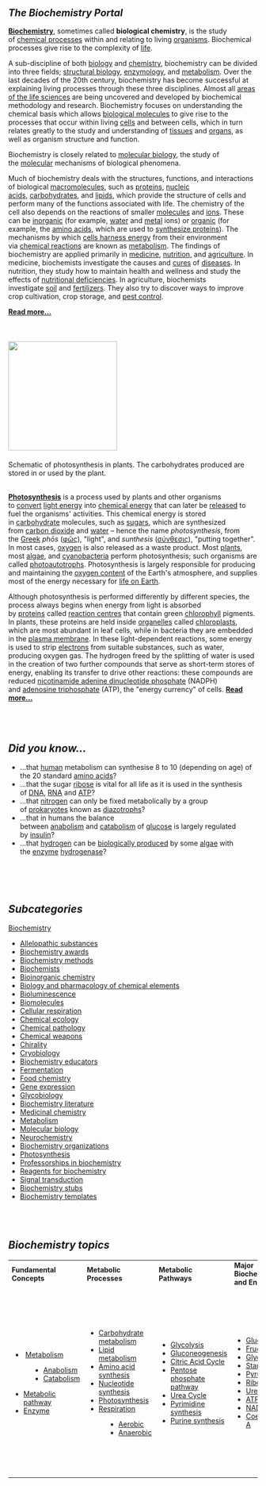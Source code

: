 <div>
<div>
<h3><em><span id="The_Biochemistry_Portal" class="mw-headline"><big>The Biochemistry Portal</big></span></em></h3>
<p><strong><a title="Biochemistry" href="https://en.wikipedia.org/wiki/Biochemistry">Biochemistry</a></strong>, sometimes called&nbsp;<strong>biological chemistry</strong>, is the study of&nbsp;<a title="Chemical process" href="https://en.wikipedia.org/wiki/Chemical_process">chemical processes</a>&nbsp;within and relating to living&nbsp;<a title="Organism" href="https://en.wikipedia.org/wiki/Organism">organisms</a>. Biochemical processes give rise to the complexity of&nbsp;<a title="Life" href="https://en.wikipedia.org/wiki/Life">life</a>.</p>
<p>A sub-discipline of both&nbsp;<a title="Biology" href="https://en.wikipedia.org/wiki/Biology">biology</a>&nbsp;and&nbsp;<a title="Chemistry" href="https://en.wikipedia.org/wiki/Chemistry">chemistry</a>, biochemistry can be divided into three fields;&nbsp;<a title="Structural biology" href="https://en.wikipedia.org/wiki/Structural_biology">structural biology</a>,&nbsp;<a class="mw-redirect" title="Enzymology" href="https://en.wikipedia.org/wiki/Enzymology">enzymology</a>, and&nbsp;<a title="Metabolism" href="https://en.wikipedia.org/wiki/Metabolism">metabolism</a>. Over the last decades of the 20th century, biochemistry has become successful at explaining living processes through these three disciplines. Almost all&nbsp;<a title="List of life sciences" href="https://en.wikipedia.org/wiki/List_of_life_sciences">areas of the life sciences</a>&nbsp;are being uncovered and developed by biochemical methodology and research. Biochemistry focuses on understanding the chemical basis which allows&nbsp;<a title="Biomolecule" href="https://en.wikipedia.org/wiki/Biomolecule">biological molecules</a>&nbsp;to give rise to the processes that occur within living&nbsp;<a title="Cell (biology)" href="https://en.wikipedia.org/wiki/Cell_(biology)">cells</a>&nbsp;and between cells, which in turn relates greatly to the study and understanding of&nbsp;<a title="Tissue (biology)" href="https://en.wikipedia.org/wiki/Tissue_(biology)">tissues</a>&nbsp;and&nbsp;<a title="Organ (anatomy)" href="https://en.wikipedia.org/wiki/Organ_(anatomy)">organs</a>, as well as organism structure and function.</p>
<p>Biochemistry is closely related to&nbsp;<a title="Molecular biology" href="https://en.wikipedia.org/wiki/Molecular_biology">molecular biology</a>, the study of the&nbsp;<a title="Molecule" href="https://en.wikipedia.org/wiki/Molecule">molecular</a>&nbsp;mechanisms of biological phenomena.</p>
<p>Much of biochemistry deals with the structures, functions, and interactions of biological&nbsp;<a title="Macromolecule" href="https://en.wikipedia.org/wiki/Macromolecule">macromolecules</a>, such as&nbsp;<a title="Protein" href="https://en.wikipedia.org/wiki/Protein">proteins</a>,&nbsp;<a title="Nucleic acid" href="https://en.wikipedia.org/wiki/Nucleic_acid">nucleic acids</a>,&nbsp;<a title="Carbohydrate" href="https://en.wikipedia.org/wiki/Carbohydrate">carbohydrates</a>, and&nbsp;<a title="Lipid" href="https://en.wikipedia.org/wiki/Lipid">lipids</a>, which provide the structure of cells and perform many of the functions associated with life. The chemistry of the cell also depends on the reactions of smaller&nbsp;<a title="Molecule" href="https://en.wikipedia.org/wiki/Molecule">molecules</a>&nbsp;and&nbsp;<a title="Ion" href="https://en.wikipedia.org/wiki/Ion">ions</a>. These can be&nbsp;<a class="mw-redirect" title="Inorganic" href="https://en.wikipedia.org/wiki/Inorganic">inorganic</a>&nbsp;(for example,&nbsp;<a title="Water" href="https://en.wikipedia.org/wiki/Water">water</a>&nbsp;and&nbsp;<a title="Metal" href="https://en.wikipedia.org/wiki/Metal">metal</a>&nbsp;ions) or&nbsp;<a title="Organic compound" href="https://en.wikipedia.org/wiki/Organic_compound">organic</a>&nbsp;(for example, the&nbsp;<a title="Amino acid" href="https://en.wikipedia.org/wiki/Amino_acid">amino acids</a>, which are used to&nbsp;<a title="Protein biosynthesis" href="https://en.wikipedia.org/wiki/Protein_biosynthesis">synthesize proteins</a>). The mechanisms by which&nbsp;<a class="mw-redirect" title="Cell energy" href="https://en.wikipedia.org/wiki/Cell_energy">cells harness energy</a>&nbsp;from their environment via&nbsp;<a title="Chemical reaction" href="https://en.wikipedia.org/wiki/Chemical_reaction">chemical reactions</a>&nbsp;are known as&nbsp;<a title="Metabolism" href="https://en.wikipedia.org/wiki/Metabolism">metabolism</a>. The findings of biochemistry are applied primarily in&nbsp;<a title="Medicine" href="https://en.wikipedia.org/wiki/Medicine">medicine</a>,&nbsp;<a title="Nutrition" href="https://en.wikipedia.org/wiki/Nutrition">nutrition</a>, and&nbsp;<a title="Agriculture" href="https://en.wikipedia.org/wiki/Agriculture">agriculture</a>. In medicine, biochemists investigate the causes and&nbsp;<a class="mw-redirect" title="Pharmaceutical drug" href="https://en.wikipedia.org/wiki/Pharmaceutical_drug">cures</a>&nbsp;of&nbsp;<a title="Disease" href="https://en.wikipedia.org/wiki/Disease">diseases</a>. In nutrition, they study how to maintain health and wellness and study the effects of&nbsp;<a class="mw-redirect" title="Nutritional deficiencies" href="https://en.wikipedia.org/wiki/Nutritional_deficiencies">nutritional deficiencies</a>. In agriculture, biochemists investigate&nbsp;<a title="Soil" href="https://en.wikipedia.org/wiki/Soil">soil</a>&nbsp;and&nbsp;<a title="Fertilizer" href="https://en.wikipedia.org/wiki/Fertilizer">fertilizers</a>. They also try to discover ways to improve crop cultivation, crop storage, and&nbsp;<a title="Pest control" href="https://en.wikipedia.org/wiki/Pest_control">pest control</a>.</p>
<div class="noprint"><strong><a title="Biochemistry" href="https://en.wikipedia.org/wiki/Biochemistry">Read more...</a></strong></div>
<div>&nbsp;</div>
</div>
</div>
<div>&nbsp;</div>
<div class="portal-column-left-wide">
<div class="box-header-title-container flex-columns-noflex">&nbsp;</div>
<div>
<div class="thumb tright">
<div class="thumbinner"><a class="image" href="220px-Photosynthesis_en.svg.png"><img class="thumbimage" src="220px-Photosynthesis_en.svg.png" srcset="220px-Photosynthesis_en.svg.png" alt="" width="220" height="220" data-file-width="354" data-file-height="354" /></a>
<div class="thumbcaption">
<div class="magnify">&nbsp;</div>
Schematic of photosynthesis in plants. The carbohydrates produced are stored in or used by the plant.</div>
<div class="thumbcaption">&nbsp;</div>
</div>
</div>
<p><strong><a title="Photosynthesis" href="https://en.wikipedia.org/wiki/Photosynthesis">Photosynthesis</a></strong>&nbsp;is a process used by plants and other organisms to&nbsp;<a title="Energy transformation" href="https://en.wikipedia.org/wiki/Energy_transformation">convert</a>&nbsp;<a class="mw-redirect" title="Light energy" href="https://en.wikipedia.org/wiki/Light_energy">light energy</a>&nbsp;into&nbsp;<a title="Chemical energy" href="https://en.wikipedia.org/wiki/Chemical_energy">chemical energy</a>&nbsp;that can later be&nbsp;<a title="Cellular respiration" href="https://en.wikipedia.org/wiki/Cellular_respiration">released</a>&nbsp;to fuel the organisms' activities. This chemical energy is stored in&nbsp;<a title="Carbohydrate" href="https://en.wikipedia.org/wiki/Carbohydrate">carbohydrate</a>&nbsp;molecules, such as&nbsp;<a title="Sugar" href="https://en.wikipedia.org/wiki/Sugar">sugars</a>, which are synthesized from&nbsp;<a title="Carbon dioxide" href="https://en.wikipedia.org/wiki/Carbon_dioxide">carbon dioxide</a>&nbsp;and&nbsp;<a title="Water" href="https://en.wikipedia.org/wiki/Water">water</a>&nbsp;&ndash; hence the name&nbsp;<em>photosynthesis</em>, from the&nbsp;<a title="Greek language" href="https://en.wikipedia.org/wiki/Greek_language">Greek</a>&nbsp;<em>phōs</em>&nbsp;(<span lang="grc" title="Ancient Greek language text"><a class="extiw" title="wikt:&phi;ῶ&sigmaf;" href="https://en.wiktionary.org/wiki/%CF%86%E1%BF%B6%CF%82">&phi;ῶ&sigmaf;</a></span>), "light", and&nbsp;<em>sunthesis</em>&nbsp;(<span lang="grc" title="Ancient Greek language text"><a class="extiw" title="wikt:&sigma;ύ&nu;&theta;&epsilon;&sigma;&iota;&sigmaf;" href="https://en.wiktionary.org/wiki/%CF%83%CF%8D%CE%BD%CE%B8%CE%B5%CF%83%CE%B9%CF%82">&sigma;ύ&nu;&theta;&epsilon;&sigma;&iota;&sigmaf;</a></span>), "putting together". In most cases,&nbsp;<a title="Oxygen" href="https://en.wikipedia.org/wiki/Oxygen">oxygen</a>&nbsp;is also released as a waste product. Most&nbsp;<a title="Plant" href="https://en.wikipedia.org/wiki/Plant">plants</a>, most&nbsp;<a title="Algae" href="https://en.wikipedia.org/wiki/Algae">algae</a>, and&nbsp;<a title="Cyanobacteria" href="https://en.wikipedia.org/wiki/Cyanobacteria">cyanobacteria</a>&nbsp;perform photosynthesis; such organisms are called&nbsp;<a class="mw-redirect" title="Photoautotroph" href="https://en.wikipedia.org/wiki/Photoautotroph">photoautotrophs</a>. Photosynthesis is largely responsible for producing and maintaining the&nbsp;<a class="mw-redirect" title="Atmospheric oxygen" href="https://en.wikipedia.org/wiki/Atmospheric_oxygen">oxygen content</a>&nbsp;of the Earth's atmosphere, and supplies most of the energy necessary for&nbsp;<a title="Life" href="https://en.wikipedia.org/wiki/Life">life on Earth</a>.</p>
Although photosynthesis is performed differently by different species, the process always begins when energy from light is absorbed by&nbsp;<a title="Protein" href="https://en.wikipedia.org/wiki/Protein">proteins</a>&nbsp;called&nbsp;<a title="Photosynthetic reaction centre" href="https://en.wikipedia.org/wiki/Photosynthetic_reaction_centre">reaction centres</a>&nbsp;that contain green&nbsp;<a title="Chlorophyll" href="https://en.wikipedia.org/wiki/Chlorophyll">chlorophyll</a>&nbsp;pigments. In plants, these proteins are held inside&nbsp;<a title="Organelle" href="https://en.wikipedia.org/wiki/Organelle">organelles</a>&nbsp;called&nbsp;<a title="Chloroplast" href="https://en.wikipedia.org/wiki/Chloroplast">chloroplasts</a>, which are most abundant in leaf cells, while in bacteria they are embedded in the&nbsp;<a class="mw-redirect" title="Plasma membrane" href="https://en.wikipedia.org/wiki/Plasma_membrane">plasma membrane</a>. In these light-dependent reactions, some energy is used to strip&nbsp;<a title="Electron" href="https://en.wikipedia.org/wiki/Electron">electrons</a>&nbsp;from suitable substances, such as water, producing oxygen gas. The hydrogen freed by the splitting of water is used in the creation of two further compounds that serve as short-term stores of energy, enabling its transfer to drive other reactions: these compounds are reduced&nbsp;<a title="Nicotinamide adenine dinucleotide phosphate" href="https://en.wikipedia.org/wiki/Nicotinamide_adenine_dinucleotide_phosphate">nicotinamide adenine dinucleotide phosphate</a>&nbsp;(NADPH) and&nbsp;<a title="Adenosine triphosphate" href="https://en.wikipedia.org/wiki/Adenosine_triphosphate">adenosine triphosphate</a>&nbsp;(ATP), the "energy currency" of cells.&nbsp;<strong><a title="Photosynthesis" href="https://en.wikipedia.org/wiki/Photosynthesis">Read more...</a></strong>
<div>&nbsp;</div>
<div class="noprint">&nbsp;</div>
<div>&nbsp;</div>
</div>
<div class="box-header-title-container flex-columns-noflex">
<h2><span id="Did_you_know..." class="mw-headline"><em>Did you know...</em></span></h2>
</div>
<div>
<ul>
<li>...that&nbsp;<a title="Human" href="https://en.wikipedia.org/wiki/Human">human</a>&nbsp;metabolism can synthesise 8 to 10 (depending on age) of the 20 standard&nbsp;<a class="mw-redirect" title="Amino acids" href="https://en.wikipedia.org/wiki/Amino_acids">amino acids</a>?</li>
<li>...that the sugar&nbsp;<a title="Ribose" href="https://en.wikipedia.org/wiki/Ribose">ribose</a>&nbsp;is vital for all life as it is used in the synthesis of&nbsp;<a title="DNA" href="https://en.wikipedia.org/wiki/DNA">DNA</a>,&nbsp;<a title="RNA" href="https://en.wikipedia.org/wiki/RNA">RNA</a>&nbsp;and&nbsp;<a title="Adenosine triphosphate" href="https://en.wikipedia.org/wiki/Adenosine_triphosphate">ATP</a>?</li>
<li>...that&nbsp;<a title="Nitrogen" href="https://en.wikipedia.org/wiki/Nitrogen">nitrogen</a>&nbsp;can only be fixed metabolically by a group of&nbsp;<a title="Prokaryote" href="https://en.wikipedia.org/wiki/Prokaryote">prokaryotes</a>&nbsp;known as&nbsp;<a class="mw-redirect" title="Diazotrophs" href="https://en.wikipedia.org/wiki/Diazotrophs">diazotrophs</a>?</li>
<li>...that in humans the balance between&nbsp;<a title="Anabolism" href="https://en.wikipedia.org/wiki/Anabolism">anabolism</a>&nbsp;and&nbsp;<a title="Catabolism" href="https://en.wikipedia.org/wiki/Catabolism">catabolism</a>&nbsp;of&nbsp;<a title="Glucose" href="https://en.wikipedia.org/wiki/Glucose">glucose</a>&nbsp;is largely regulated by&nbsp;<a title="Insulin" href="https://en.wikipedia.org/wiki/Insulin">insulin</a>?</li>
<li>...that&nbsp;<a title="Hydrogen" href="https://en.wikipedia.org/wiki/Hydrogen">hydrogen</a>&nbsp;can be&nbsp;<a class="mw-redirect" title="Biological hydrogen production (Algae)" href="https://en.wikipedia.org/wiki/Biological_hydrogen_production_(Algae)">biologically produced</a>&nbsp;by some&nbsp;<a title="Algae" href="https://en.wikipedia.org/wiki/Algae">algae</a>&nbsp;with the&nbsp;<a title="Enzyme" href="https://en.wikipedia.org/wiki/Enzyme">enzyme</a>&nbsp;<a title="Hydrogenase" href="https://en.wikipedia.org/wiki/Hydrogenase">hydrogenase</a>?</li>
</ul>
<div class="noprint">&nbsp;</div>
<div>&nbsp;</div>
</div>
<div class="box-header-title-container flex-columns-noflex">&nbsp;</div>
</div>
<div class="portal-column-right-narrow">
<div class="box-header-title-container flex-columns-noflex">
<h2><span id="Subcategories" class="mw-headline"><em>Subcategories</em></span></h2>
</div>
<div>
<div class="CategoryTreeTag" data-ct-mode="0" data-ct-options="{&quot;mode&quot;:0,&quot;hideprefix&quot;:20,&quot;showcount&quot;:false,&quot;namespaces&quot;:false,&quot;notranslations&quot;:false}">
<div class="CategoryTreeSection">
<div class="CategoryTreeItem"><a title="Category:Biochemistry" href="https://en.wikipedia.org/wiki/Category:Biochemistry">Biochemistry</a></div>
<div class="CategoryTreeChildren">
<div class="CategoryTreeSection">
<ul>
<li><a title="Category:Allelopathic substances" href="https://en.wikipedia.org/wiki/Category:Allelopathic_substances">Allelopathic substances</a></li>
<li><a title="Category:Biochemistry awards" href="https://en.wikipedia.org/wiki/Category:Biochemistry_awards">Biochemistry awards</a></li>
<li><a title="Category:Biochemistry methods" href="https://en.wikipedia.org/wiki/Category:Biochemistry_methods">Biochemistry methods</a></li>
<li><a title="Category:Biochemists" href="https://en.wikipedia.org/wiki/Category:Biochemists">Biochemists</a></li>
<li><a title="Category:Bioinorganic chemistry" href="https://en.wikipedia.org/wiki/Category:Bioinorganic_chemistry">Bioinorganic chemistry</a></li>
<li><a title="Category:Biology and pharmacology of chemical elements" href="https://en.wikipedia.org/wiki/Category:Biology_and_pharmacology_of_chemical_elements">Biology and pharmacology of chemical elements</a></li>
<li><a title="Category:Bioluminescence" href="https://en.wikipedia.org/wiki/Category:Bioluminescence">Bioluminescence</a></li>
<li><a title="Category:Biomolecules" href="https://en.wikipedia.org/wiki/Category:Biomolecules">Biomolecules</a></li>
<li><a title="Category:Cellular respiration" href="https://en.wikipedia.org/wiki/Category:Cellular_respiration">Cellular respiration</a></li>
<li><a title="Category:Chemical ecology" href="https://en.wikipedia.org/wiki/Category:Chemical_ecology">Chemical ecology</a></li>
<li><a title="Category:Chemical pathology" href="https://en.wikipedia.org/wiki/Category:Chemical_pathology">Chemical pathology</a></li>
<li><a title="Category:Chemical weapons" href="https://en.wikipedia.org/wiki/Category:Chemical_weapons">Chemical weapons</a></li>
<li><a title="Category:Chirality" href="https://en.wikipedia.org/wiki/Category:Chirality">Chirality</a></li>
<li><a title="Category:Cryobiology" href="https://en.wikipedia.org/wiki/Category:Cryobiology">Cryobiology</a></li>
<li><a title="Category:Biochemistry educators" href="https://en.wikipedia.org/wiki/Category:Biochemistry_educators">Biochemistry educators</a></li>
<li><a title="Category:Fermentation" href="https://en.wikipedia.org/wiki/Category:Fermentation">Fermentation</a></li>
<li><a title="Category:Food chemistry" href="https://en.wikipedia.org/wiki/Category:Food_chemistry">Food chemistry</a></li>
<li><a title="Category:Gene expression" href="https://en.wikipedia.org/wiki/Category:Gene_expression">Gene expression</a></li>
<li><a title="Category:Glycobiology" href="https://en.wikipedia.org/wiki/Category:Glycobiology">Glycobiology</a></li>
<li><a title="Category:Biochemistry literature" href="https://en.wikipedia.org/wiki/Category:Biochemistry_literature">Biochemistry literature</a></li>
<li><a title="Category:Medicinal chemistry" href="https://en.wikipedia.org/wiki/Category:Medicinal_chemistry">Medicinal chemistry</a></li>
<li><a title="Category:Metabolism" href="https://en.wikipedia.org/wiki/Category:Metabolism">Metabolism</a></li>
<li><a title="Category:Molecular biology" href="https://en.wikipedia.org/wiki/Category:Molecular_biology">Molecular biology</a></li>
<li><a title="Category:Neurochemistry" href="https://en.wikipedia.org/wiki/Category:Neurochemistry">Neurochemistry</a></li>
<li><a title="Category:Biochemistry organizations" href="https://en.wikipedia.org/wiki/Category:Biochemistry_organizations">Biochemistry organizations</a></li>
<li><a title="Category:Photosynthesis" href="https://en.wikipedia.org/wiki/Category:Photosynthesis">Photosynthesis</a></li>
<li><a title="Category:Professorships in biochemistry" href="https://en.wikipedia.org/wiki/Category:Professorships_in_biochemistry">Professorships in biochemistry</a></li>
<li><a title="Category:Reagents for biochemistry" href="https://en.wikipedia.org/wiki/Category:Reagents_for_biochemistry">Reagents for biochemistry</a></li>
<li><a title="Category:Signal transduction" href="https://en.wikipedia.org/wiki/Category:Signal_transduction">Signal transduction</a></li>
<li><a title="Category:Biochemistry stubs" href="https://en.wikipedia.org/wiki/Category:Biochemistry_stubs">Biochemistry stubs</a></li>
<li><a title="Category:Biochemistry templates" href="https://en.wikipedia.org/wiki/Category:Biochemistry_templates">Biochemistry templates</a></li>
</ul>
</div>
<div class="CategoryTreeSection">&nbsp;</div>
</div>
</div>
</div>
<div class="noprint">&nbsp;</div>
</div>
</div>
<div>
<div class="box-header-title-container flex-columns-noflex">
<h2><span id="Biochemistry_topics" class="mw-headline"><em>Biochemistry topics</em></span></h2>
</div>
<div>
<table cellspacing="0px;">
<tbody>
<tr>
<td><strong>Fundamental Concepts</strong></td>
<td><strong>Metabolic Processes</strong></td>
<td><strong>Metabolic Pathways</strong></td>
<td><strong>Major Biochemicals<br />and Enzymes</strong></td>
<td><strong>Other</strong></td>
</tr>
<tr>
<td>
<ul>
<li>&nbsp;<a title="Metabolism" href="https://en.wikipedia.org/wiki/Metabolism">Metabolism</a></li>
</ul>
<dl>
<dd>
<ul>
<li><a title="Anabolism" href="https://en.wikipedia.org/wiki/Anabolism">Anabolism</a></li>
<li><a title="Catabolism" href="https://en.wikipedia.org/wiki/Catabolism">Catabolism</a></li>
</ul>
</dd>
</dl>
<ul>
<li><a title="Metabolic pathway" href="https://en.wikipedia.org/wiki/Metabolic_pathway">Metabolic pathway</a></li>
<li><a title="Enzyme" href="https://en.wikipedia.org/wiki/Enzyme">Enzyme</a></li>
</ul>
</td>
<td>
<ul>
<li><a title="Carbohydrate metabolism" href="https://en.wikipedia.org/wiki/Carbohydrate_metabolism">Carbohydrate metabolism</a></li>
<li><a title="Lipid metabolism" href="https://en.wikipedia.org/wiki/Lipid_metabolism">Lipid metabolism</a></li>
<li><a title="Amino acid synthesis" href="https://en.wikipedia.org/wiki/Amino_acid_synthesis">Amino acid synthesis</a></li>
<li><a class="mw-redirect" title="Nucleotide synthesis" href="https://en.wikipedia.org/wiki/Nucleotide_synthesis">Nucleotide synthesis</a></li>
<li><a title="Photosynthesis" href="https://en.wikipedia.org/wiki/Photosynthesis">Photosynthesis</a></li>
<li><a title="Respiration (physiology)" href="https://en.wikipedia.org/wiki/Respiration_(physiology)">Respiration</a></li>
</ul>
<dl>
<dd>
<ul>
<li><a class="mw-redirect" title="Aerobic respiration" href="https://en.wikipedia.org/wiki/Aerobic_respiration">Aerobic</a></li>
<li><a title="Anaerobic respiration" href="https://en.wikipedia.org/wiki/Anaerobic_respiration">Anaerobic</a></li>
</ul>
</dd>
</dl>
</td>
<td>
<ul>
<li><a title="Glycolysis" href="https://en.wikipedia.org/wiki/Glycolysis">Glycolysis</a></li>
<li><a title="Gluconeogenesis" href="https://en.wikipedia.org/wiki/Gluconeogenesis">Gluconeogenesis</a></li>
<li><a class="mw-redirect" title="Citric Acid Cycle" href="https://en.wikipedia.org/wiki/Citric_Acid_Cycle">Citric Acid Cycle</a></li>
<li><a title="Pentose phosphate pathway" href="https://en.wikipedia.org/wiki/Pentose_phosphate_pathway">Pentose phosphate pathway</a></li>
<li><a class="mw-redirect" title="Urea Cycle" href="https://en.wikipedia.org/wiki/Urea_Cycle">Urea Cycle</a></li>
<li><a class="mw-redirect" title="Pyrimidine synthesis" href="https://en.wikipedia.org/wiki/Pyrimidine_synthesis">Pyrimidine synthesis</a></li>
<li><a class="mw-disambig" title="Purine synthesis" href="https://en.wikipedia.org/wiki/Purine_synthesis">Purine synthesis</a></li>
</ul>
</td>
<td>
<ul>
<li><a title="Glucose" href="https://en.wikipedia.org/wiki/Glucose">Glucose</a></li>
<li><a title="Fructose" href="https://en.wikipedia.org/wiki/Fructose">Fructose</a></li>
<li><a title="Glycogen" href="https://en.wikipedia.org/wiki/Glycogen">Glycogen</a></li>
<li><a title="Starch" href="https://en.wikipedia.org/wiki/Starch">Starch</a></li>
<li><a class="mw-redirect" title="Pyruvate" href="https://en.wikipedia.org/wiki/Pyruvate">Pyruvate</a></li>
<li><a title="Ribose" href="https://en.wikipedia.org/wiki/Ribose">Ribose</a></li>
<li><a title="Urea" href="https://en.wikipedia.org/wiki/Urea">Urea</a></li>
<li><a title="Adenosine triphosphate" href="https://en.wikipedia.org/wiki/Adenosine_triphosphate">ATP</a></li>
<li><a class="mw-disambig" title="NAD" href="https://en.wikipedia.org/wiki/NAD">NAD</a></li>
<li><a title="Coenzyme A" href="https://en.wikipedia.org/wiki/Coenzyme_A">Coenzyme A</a></li>
</ul>
</td>
<td>
<p><strong>Techniques</strong></p>
<ul>
<li><a title="Metabolic network modelling" href="https://en.wikipedia.org/wiki/Metabolic_network_modelling">Metabolic network modelling</a></li>
</ul>
<p><strong>Biochemists</strong></p>
<ul>
<li><a title="Louis Pasteur" href="https://en.wikipedia.org/wiki/Louis_Pasteur">Louis Pasteur</a></li>
<li><a title="Eduard Buchner" href="https://en.wikipedia.org/wiki/Eduard_Buchner">Eduard Buchner</a></li>
<li><a title="Arthur Harden" href="https://en.wikipedia.org/wiki/Arthur_Harden">Arthur Harden</a></li>
<li><a title="William John Young" href="https://en.wikipedia.org/wiki/William_John_Young">William Young</a></li>
<li><a title="Otto Fritz Meyerhof" href="https://en.wikipedia.org/wiki/Otto_Fritz_Meyerhof">Otto Fritz Meyerhof</a></li>
<li><a title="Luis Federico Leloir" href="https://en.wikipedia.org/wiki/Luis_Federico_Leloir">Luis Federico Leloir</a></li>
</ul>
</td>
</tr>
</tbody>
</table>
</div>
</div>
